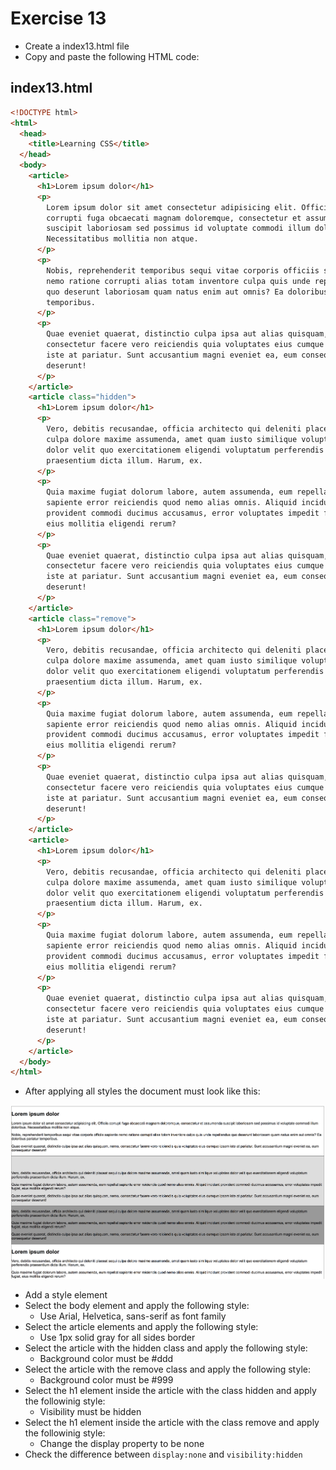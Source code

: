 # Exercise 13

- Create a index13.html file
- Copy and paste the following HTML code:

## index13.html

```html
<!DOCTYPE html>
<html>
  <head>
    <title>Learning CSS</title>
  </head>
  <body>
    <article>
      <h1>Lorem ipsum dolor</h1>
      <p>
        Lorem ipsum dolor sit amet consectetur adipisicing elit. Officiis
        corrupti fuga obcaecati magnam doloremque, consectetur et assumenda
        suscipit laboriosam sed possimus id voluptate commodi illum doloribus.
        Necessitatibus mollitia non atque.
      </p>
      <p>
        Nobis, reprehenderit temporibus sequi vitae corporis officiis sapiente
        nemo ratione corrupti alias totam inventore culpa quis unde repellendus
        quo deserunt laboriosam quam natus enim aut omnis? Ea doloribus pariatur
        temporibus.
      </p>
      <p>
        Quae eveniet quaerat, distinctio culpa ipsa aut alias quisquam, nemo,
        consectetur facere vero reiciendis quia voluptates eius cumque ipsam
        iste at pariatur. Sunt accusantium magni eveniet ea, eum consequatur
        deserunt!
      </p>
    </article>
    <article class="hidden">
      <h1>Lorem ipsum dolor</h1>
      <p>
        Vero, debitis recusandae, officia architecto qui deleniti placeat sequi
        culpa dolore maxime assumenda, amet quam iusto similique voluptates
        dolor velit quo exercitationem eligendi voluptatum perferendis
        praesentium dicta illum. Harum, ex.
      </p>
      <p>
        Quia maxime fugiat dolorum labore, autem assumenda, eum repellat
        sapiente error reiciendis quod nemo alias omnis. Aliquid incidunt
        provident commodi ducimus accusamus, error voluptates impedit fugiat,
        eius mollitia eligendi rerum?
      </p>
      <p>
        Quae eveniet quaerat, distinctio culpa ipsa aut alias quisquam, nemo,
        consectetur facere vero reiciendis quia voluptates eius cumque ipsam
        iste at pariatur. Sunt accusantium magni eveniet ea, eum consequatur
        deserunt!
      </p>
    </article>
    <article class="remove">
      <h1>Lorem ipsum dolor</h1>
      <p>
        Vero, debitis recusandae, officia architecto qui deleniti placeat sequi
        culpa dolore maxime assumenda, amet quam iusto similique voluptates
        dolor velit quo exercitationem eligendi voluptatum perferendis
        praesentium dicta illum. Harum, ex.
      </p>
      <p>
        Quia maxime fugiat dolorum labore, autem assumenda, eum repellat
        sapiente error reiciendis quod nemo alias omnis. Aliquid incidunt
        provident commodi ducimus accusamus, error voluptates impedit fugiat,
        eius mollitia eligendi rerum?
      </p>
      <p>
        Quae eveniet quaerat, distinctio culpa ipsa aut alias quisquam, nemo,
        consectetur facere vero reiciendis quia voluptates eius cumque ipsam
        iste at pariatur. Sunt accusantium magni eveniet ea, eum consequatur
        deserunt!
      </p>
    </article>
    <article>
      <h1>Lorem ipsum dolor</h1>
      <p>
        Vero, debitis recusandae, officia architecto qui deleniti placeat sequi
        culpa dolore maxime assumenda, amet quam iusto similique voluptates
        dolor velit quo exercitationem eligendi voluptatum perferendis
        praesentium dicta illum. Harum, ex.
      </p>
      <p>
        Quia maxime fugiat dolorum labore, autem assumenda, eum repellat
        sapiente error reiciendis quod nemo alias omnis. Aliquid incidunt
        provident commodi ducimus accusamus, error voluptates impedit fugiat,
        eius mollitia eligendi rerum?
      </p>
      <p>
        Quae eveniet quaerat, distinctio culpa ipsa aut alias quisquam, nemo,
        consectetur facere vero reiciendis quia voluptates eius cumque ipsam
        iste at pariatur. Sunt accusantium magni eveniet ea, eum consequatur
        deserunt!
      </p>
    </article>
  </body>
</html>
```

- After applying all styles the document must look like this:

![Ex 13](./results/ex_13.png)

- Add a style element
- Select the body element and apply the following style:
  - Use Arial, Helvetica, sans-serif as font family
- Select the article elements and apply the following style:
  - Use 1px solid gray for all sides border
- Select the article with the hidden class and apply the following style:
  - Background color must be #ddd
- Select the article with the remove class and apply the following style:
  - Background color must be #999
- Select the h1 element inside the article with the class hidden and apply the followinig style:
  - Visibility must be hidden
- Select the h1 element inside the article with the class remove and apply the followinig style:
  - Change the display property to be none
- Check the difference between `display:none` and `visibility:hidden`
